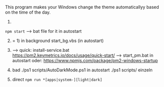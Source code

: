 This program makes your Windows change the theme automaticallyy based on the time of the day.

1)
`npm start`
--> bat file for it in autostart

2) = 1) in background
start_bg.vbs (in autostart)

3) --> quick: install-service.bat
https://pm2.keymetrics.io/docs/usage/quick-start/
--> start_pm.bat in autostart oder:
https://www.npmjs.com/package/pm2-windows-startup

4) bad
./ps1 scripts/AutoDarkMode.ps1 in autostart
./ps1 scripts/ einzeln

5) direct
`npm run *[apps|system-][light|dark]`
